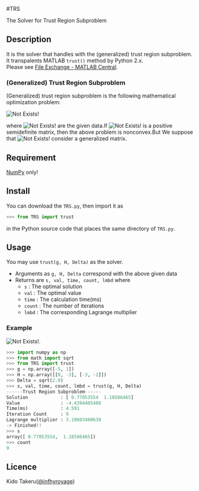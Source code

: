 #TRS

The Solver for Trust Region Subproblem

## Description
It is the solver that handles with the (generalized) trust region subproblem.  
It transpalents MATLAB `trust()` method by Python 2.x.  
Please see [File Exchange - MATLAB Central](http://www.mathworks.com/matlabcentral/fileexchange/28013-rosin-rammler-diagram-plotting-tool/content/RRD%20-%20ln/funct/trust.m).

### (Generalized) Trust Region Subproblem
(Generalized) trust region subproblem is the following mathematical optimization problem:  
  
![Not Exists!](http://i.imgur.com/hr7gYq4.png "(Generalized) Trust Region Subproblem")  
  
where ![Not Exists!](http://i.imgur.com/0CurIWu.png?1 "Given Data") are the given data.If ![Not Exists!](http://i.imgur.com/yBsDWAT.png?1) is a positive semidefinite matrix, then the above problem is nonconvex.But We suppose that ![Not Exists!](http://i.imgur.com/yBsDWAT.png?1) consider a generalized matrix.

## Requirement
[NumPy](http://www.numpy.org/) only!

## Install
You can download the `TRS.py`, then import it as

```python
>>> from TRS import trust
```

in the Python source code that places the same directory of `TRS.py`.

## Usage
You may use `trust(g, H, Delta)` as the solver.

+ Arguments as `g, H, Delta` correspond with the above given data
+ Returns are `s, val, time, count, lmbd` where
	- `s`		: The optimal solution
	- `val`		: The optimal value
	- `time`	: The calculation time(ms)
	- `count`	: The number of iterations
	- `lmbd`	: The corresponding Lagrange multiplier

### Example
![Not Exists!](http://i.imgur.com/OcvDNjQ.png "Example").  

```python
>>> import numpy as np
>>> from math import sqrt
>>> from TRS import trust
>>> g = np.array([-5, 1])
>>> H = np.array([[8, -3], [-3, -2]])
>>> Delta = sqrt(2.0)
>>> s, val, time, count, lmbd = trust(g, H, Delta)
------Trust Region Subproblem------
Solution            : [ 0.77053554  1.18586465]
Value               : -4.4394405408
Time(ms)            : 4.591
Iteration Count     : 9
Lagrange multiplier : 3.10603400638
-> Finished!!
>>> s
array([ 0.77053554,  1.18586465])
>>> count
9
```

## Licence
Kido Takeru([@infhyroyage](https://twitter.com/infhyroyage))
